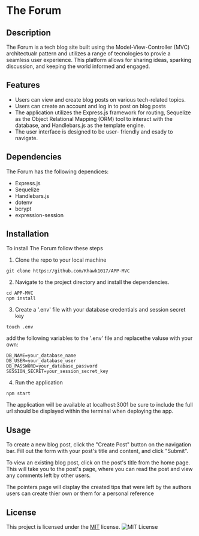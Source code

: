 # The Forum 

## Description
The Forum is a tech blog site built using the Model-View-Controller (MVC) architectualr pattern and utilizes a range of tecnologies to provie a seamless user experience. This platform allows for sharing ideas, sparking discussion, and keeping the world informed and engaged.

## Features 
- Users can view and create blog posts on various tech-related topics.
- Users can create an account and log in to post on blog posts
- The application utilizes the Express.js framework for routing, Sequelize as the Object Relational Mapping (ORM) tool to interact with the database, and Handlebars.js as the template engine.
- The user interface is designed to be user- friendly and esady to navigate.

## Dependencies
The Forum has the following dependices:
- Express.js
- Sequelize
- Handlebars.js
- dotenv
- bcrypt
- expression-session

## Installation
To install The Forum follow these steps

1. Clone the repo to your local machine
```
git clone https://github.com/Khawk1017/APP-MVC
```
2. Navigate to the project directory and install the dependencies.
```
cd APP-MVC
npm install
```
3. Create a '.env' file with your database credentials and session secret key
```
touch .env
```
add the following variables to the '.env' file and replacethe valuse with your own:
```
DB_NAME=your_database_name
DB_USER=your_database_user
DB_PASSWORD=your_database_password
SESSION_SECRET=your_session_secret_key
```
4. Run the application
```
npm start
```
The application will be available at localhost:3001 be sure to include the full url should be displayed within the terminal when deploying the app.

## Usage 
To create a new blog post, click the "Create Post" button on the navigation bar. Fill out the form with your post's title and content, and click "Submit".

To view an existing blog post, click on the post's title from the home page. This will take you to the post's page, where you can read the post and view any comments left by other users.

The pointers page will display the created tips that were left by the authors users can create thier own or  them for a personal reference

## License 
This project is licensed under the [MIT](https://opensource.org/licenses/MIT) license.
    ![MIT License](https://img.shields.io/badge/License-MIT-yellow.svg)
